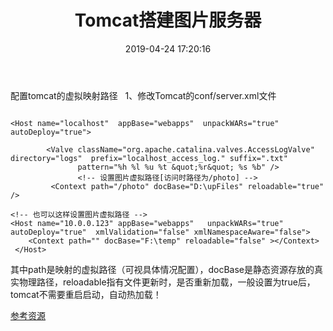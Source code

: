 ﻿---
title: Tomcat搭建图片服务器
date: 2019-04-24 17:20:16
tags: Java
keywords:
description:
---



配置tomcat的虚拟映射路径   1、修改Tomcat的conf/server.xml文件

```

<Host name="localhost"  appBase="webapps"  unpackWARs="true" autoDeploy="true">

        <Valve className="org.apache.catalina.valves.AccessLogValve" directory="logs"  prefix="localhost_access_log." suffix=".txt"
               pattern="%h %l %u %t &quot;%r&quot; %s %b" />          
               <!-- 设置图片虚拟路径[访问时路径为/photo] -->  
         <Context path="/photo" docBase="D:\upFiles" reloadable="true" />  

<!-- 也可以这样设置图片虚拟路径 -->  
<Host name="10.0.0.123" appBase="webapps"   unpackWARs="true" autoDeploy="true"  xmlValidation="false" xmlNamespaceAware="false"> 
    <Context path="" docBase="F:\temp" reloadable="false" ></Context> 
 </Host>  
```
其中path是映射的虚拟路径（可视具体情况配置），docBase是静态资源存放的真实物理路径，reloadable指有文件更新时，是否重新加载，一般设置为true后，tomcat不需要重启启动，自动热加载！

[参考资源](https://www.cnblogs.com/magic101/p/7756402.html)

